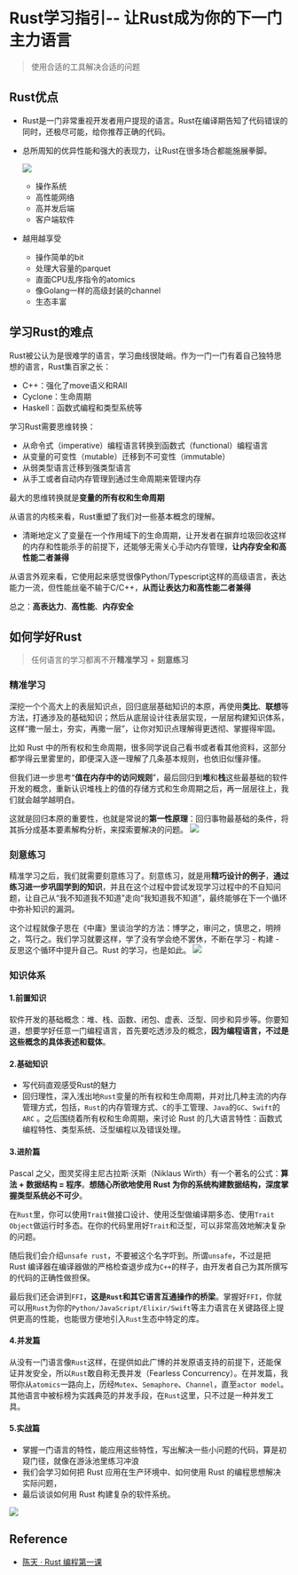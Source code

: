 # Rust学习指引-- 让Rust成为你的下一门主力语言

> 使用合适的工具解决合适的问题

## Rust优点

- Rust是一门非常重视开发者用户提现的语言。Rust在编译期告知了代码错误的同时，还极尽可能，给你推荐正确的代码。

- 总所周知的优异性能和强大的表现力，让Rust在很多场合都能施展拳脚。

  ![](https://static001.geekbang.org/resource/image/8f/21/8f0385d2fc8f5cc003f0b479de44be21.jpg?wh=3989x2135)

  - 操作系统
  - 高性能网络
  - 高并发后端
  - 客户端软件

- 越用越享受

  - 操作简单的bit
  - 处理大容量的parquet
  - 直面CPU乱序指令的atomics
  - 像Golang一样的高级封装的channel
  - 生态丰富

## 学习Rust的难点

Rust被公认为是很难学的语言，学习曲线很陡峭。作为一门一门有着自己独特思想的语言，Rust集百家之长：

- C++：强化了move语义和RAII
- Cyclone：生命周期
- Haskell：函数式编程和类型系统等

学习Rust需要思维转换：

- 从命令式（imperative）编程语言转换到函数式（functional）编程语言
- 从变量的可变性（mutable）迁移到不可变性（immutable）
- 从弱类型语言迁移到强类型语言
- 从手工或者自动内存管理到通过生命周期来管理内存

最大的思维转换就是**变量的所有权和生命周期**

从语言的内核来看，Rust重塑了我们对一些基本概念的理解。
- 清晰地定义了变量在一个作用域下的生命周期，让开发者在摒弃垃圾回收这样的内存和性能杀手的前提下，还能够无需关心手动内存管理，**让内存安全和高性能二者兼得**

从语言外观来看，它使用起来感觉很像Python/Typescript这样的高级语言，表达能力一流，但性能丝毫不输于C/C++，**从而让表达力和高性能二者兼得**

总之：**高表达力**、**高性能**、**内存安全**

## 如何学好Rust
> 任何语言的学习都离不开**精准学习** + **刻意练习**
### 精准学习
深挖一个个高大上的表层知识点，回归底层基础知识的本原，再使用**类比**、**联想**等方法，打通涉及的基础知识；然后从底层设计往表层实现，一层层构建知识体系，这样“撒一层土，夯实，再撒一层”，让你对知识点理解得更透彻、掌握得牢固。

比如 Rust 中的所有权和生命周期，很多同学说自己看书或者看其他资料，这部分都学得云里雾里的，即便深入逐一理解了几条基本规则，也依旧似懂非懂。

但我们进一步思考“**值在内存中的访问规则**”，最后回归到**堆**和**栈**这些最基础的软件开发的概念，重新认识堆栈上的值的存储方式和生命周期之后，再一层层往上，我们就会越学越明白。

这就是回归本原的重要性，也就是常说的**第一性原理**：回归事物最基础的条件，将其拆分成基本要素解构分析，来探索要解决的问题。
![](https://static001.geekbang.org/resource/image/60/51/605094c2dc6992997e31f687dc908751.jpg?wh=2646x3048)
### 刻意练习
精准学习之后，我们就需要刻意练习了。刻意练习，就是用**精巧设计的例子**，**通过练习进一步巩固学到的知识**，并且在这个过程中尝试发现学习过程中的不自知问题，让自己从“我不知道我不知道”走向“我知道我不知道”，最终能够在下一个循环中弥补知识的漏洞。

这个过程就像子思在《中庸》里谈治学的方法：博学之，审问之，慎思之，明辨之，笃行之。我们学习就要这样，学了没有学会绝不罢休，不断在学习 - 构建 - 反思这个循环中提升自己。Rust 的学习，也是如此。
![](https://static001.geekbang.org/resource/image/af/98/af815a24607879d14d9b2701c0491a98.jpg?wh=3645x2506)

### 知识体系
#### 1.前置知识
软件开发的基础概念：堆、栈、函数、闭包、虚表、泛型、同步和异步等。你要知道，想要学好任意一门编程语言，首先要吃透涉及的概念，**因为编程语言，不过是这些概念的具体表述和载体**。
#### 2.基础知识
- 写代码直观感受Rust的魅力
- 回归理性，深入浅出地`Rust`变量的所有权和生命周期，并对比几种主流的内存管理方式，包括，`Rust`的内存管理方式、`C`的手工管理、`Java`的`GC`、`Swift`的 `ARC` 。之后围绕着所有权和生命周期，来讨论 Rust 的几大语言特性：函数式编程特性、类型系统、泛型编程以及错误处理。
#### 3.进阶篇
Pascal 之父，图灵奖得主尼古拉斯·沃斯（Niklaus Wirth）有一个著名的公式：**算法 + 数据结构 = 程序**。**想随心所欲地使用 Rust 为你的系统构建数据结构，深度掌握类型系统必不可少**。

在`Rust`里，你可以使用`Trait`做接口设计、使用泛型做编译期多态、使用`Trait Object`做运行时多态。在你的代码里用好`Trait`和泛型，可以非常高效地解决复杂的问题。

随后我们会介绍`unsafe rust`，不要被这个名字吓到。所谓`unsafe`，不过是把 Rust 编译器在编译器做的严格检查退步成为`C++`的样子，由开发者自己为其所撰写的代码的正确性做担保。

最后我们还会讲到`FFI`，**这是`Rust`和其它语言互通操作的桥梁**。掌握好`FFI`，你就可以用`Rust`为你的`Python/JavaScript/Elixir/Swift`等主力语言在关键路径上提供更高的性能，也能很方便地引入`Rust`生态中特定的库。
#### 4.并发篇
从没有一门语言像`Rust`这样，在提供如此广博的并发原语支持的前提下，还能保证并发安全，所以`Rust`敢自称无畏并发（Fearless Concurrency）。在并发篇，我带你从`atomics`一路向上，历经`Mutex`、`Semaphore`、`Channel`，直至`actor model`。其他语言中被标榜为实践典范的并发手段，在`Rust`这里，只不过是一种并发工具。
#### 5.实战篇
- 掌握一门语言的特性，能应用这些特性，写出解决一些小问题的代码，算是初窥门径，就像在游泳池里练习冲浪
- 我们会学习如何把 Rust 应用在生产环境中、如何使用 Rust 的编程思想解决实际问题，
- 最后谈谈如何用 Rust 构建复杂的软件系统。

![](https://static001.geekbang.org/resource/image/1c/8d/1cf03ee698cyy875e8fac45b8ed5f88d.jpg?wh=3392x2135)
## Reference

- [
  陈天 · Rust 编程第一课](https://time.geekbang.org/column/article/408400)


